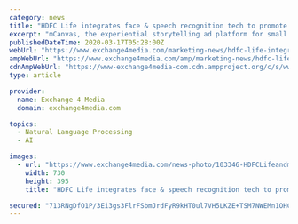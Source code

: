 ```yaml
---
category: news
title: "HDFC Life integrates face & speech recognition tech to promote term insurance solutions"
excerpt: "mCanvas, the experiential storytelling ad platform for small screens, has created an interactive mobile-led ad campaign for HDFC Life. Using real-time face and speech recognition technology, the rich-media ad is engaging users and enhancing the overall brand experience. This mobile-led ad, created by mCanvas first encourages users to make the ..."
publishedDateTime: 2020-03-17T05:28:00Z
webUrl: "https://www.exchange4media.com/marketing-news/hdfc-life-integrates-face-speech-recognition-tech-to-promote-term-insurance-solutions-103346.html"
ampWebUrl: "https://www.exchange4media.com/amp/marketing-news/hdfc-life-integrates-face-speech-recognition-tech-to-promote-term-insurance-solutions-103346.html"
cdnAmpWebUrl: "https://www-exchange4media-com.cdn.ampproject.org/c/s/www.exchange4media.com/amp/marketing-news/hdfc-life-integrates-face-speech-recognition-tech-to-promote-term-insurance-solutions-103346.html"
type: article

provider:
  name: Exchange 4 Media
  domain: exchange4media.com

topics:
  - Natural Language Processing
  - AI

images:
  - url: "https://www.exchange4media.com/news-photo/103346-HDFCLifeandmCanvas.jpg"
    width: 730
    height: 395
    title: "HDFC Life integrates face & speech recognition tech to promote term insurance solutions"

secured: "713RNgDfO1P/3Ei3gs3FlrFSbmJrdFyR9kHT0ul7VH5LKZE+TSM7NWEMn1OHC0YWM+qbaWKK4dHCarX2NVfwR8BZviuTnKOCEJc/YAZ6OMenWnYtcK9VkSOgB0S8LrOK3y6Jl1lJRIo7rlMrls45g1OCiasyvPspoZN/MBzN9ML9UjsnvBQL8tdhNTFbYWc+zxG2aokRqnl5XE8KpxhWovnpR+P0AkCp2SvbBBkSwSzBhkMBmKsop+EaqwcUAaw9WWdRneZSKT2a7+GSsUU9XqEylzdoLxtfvbIVBMglRaB4ImxKymI/7CUlZFYihs8A;kJxhIvIr6OLVkgEsQVtEbg=="
---
```


